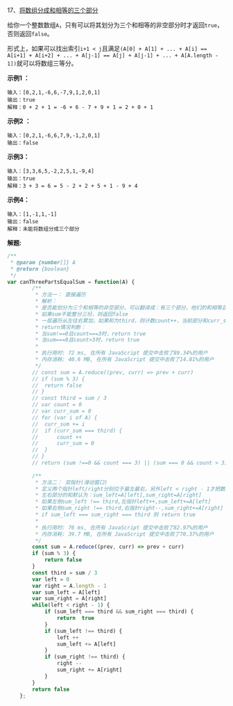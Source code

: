 17、[将数组分成和相等的三个部分](https://leetcode-cn.com/problems/partition-array-into-three-parts-with-equal-sum/)

给你一个整数数组`A`，只有可以将其划分为三个和相等的非空部分时才返回`true`，否则返回`false`。

形式上，如果可以找出索引`i+1 < j`且满足`(A[0] + A[1] + ... + A[i] == A[i+1] + A[i+2] + ... + A[j-1] == A[j] + A[j-1] + ... + A[A.length - 1])`就可以将数组三等分。

**示例1 ：**

```
输入：[0,2,1,-6,6,-7,9,1,2,0,1]
输出：true
解释：0 + 2 + 1 = -6 + 6 - 7 + 9 + 1 = 2 + 0 + 1
```
**示例2 ：**

```
输入：[0,2,1,-6,6,7,9,-1,2,0,1]
输出：false
```
**示例3：**

```
输入：[3,3,6,5,-2,2,5,1,-9,4]
输出：true
解释：3 + 3 = 6 = 5 - 2 + 2 + 5 + 1 - 9 + 4
```
**示例4：**

```
输入：[1,-1,1,-1]
输出：false
解释：未能将数组分成三个部分
```
**解题:**

```js
/**
 * @param {number[]} A
 * @return {boolean}
 */
var canThreePartsEqualSum = function(A) {
		/**
		 * 方法一： 直接遍历
		 * 解析：
		 * 是否能划分为三个和相等的非空部分，可以翻译成：有三个部分，他们的和相等且为整个数组和的1/3(third = sum / 3)
		 * 如果sum不能整分三份，则返回false
		 * 一层遍历从左往右累加，如果和为third，则计数count++，当前部分和curr_sum = 0
		 * return情况判断：
		 * 当sum!==0且count===3时，return true
		 * 当sum===0且count>3时，return true
		 *
		 * 执行用时: 72 ms, 在所有 JavaScript 提交中击败了89.34%的用户
		 * 内存消耗: 40.6 MB, 在所有 JavaScript 提交中击败了14.81%的用户
		 */
		// const sum = A.reduce((prev, curr) => prev + curr)
		// if (sum % 3) {
		// 	return false
		// }
		// const third = sum / 3
		// var count = 0
		// var curr_sum = 0
		// for (var i of A) {
		// 	curr_sum += i
		// 	if (curr_sum === third) {
		// 		count ++
		// 		curr_sum = 0
		// 	}
		// }
		// return (sum !==0 && count === 3) || (sum === 0 && count > 3)
  
		/**
		 * 方法二： 双指针(滑动窗口)
		 * 定义两个指针left/right分别位于最左最右，另外left < right - 1才把数组分成三个部分
		 * 左右部分的和默认为：sum_left=A[left],sum_right=A[right]
		 * 如果左侧sum_left !== third,左指针left++,sum_left+=A[left]
		 * 如果右侧sum_right !== third,右指针right--,sum_right+=A[right]
		 * if sum_left === sum_right === third 则 return true
		 *
		 * 执行用时: 76 ms, 在所有 JavaScript 提交中击败了82.97%的用户
		 * 内存消耗: 39.7 MB, 在所有 JavaScript 提交中击败了70.37%的用户
		 */
		const sum = A.reduce((prev, curr) => prev + curr)
		if (sum % 3) {
			return false
		}
		const third = sum / 3
		var left = 0
		var right = A.length - 1
		var sum_left = A[left]
		var sum_right = A[right]
		while(left < right - 1) {
			if (sum_left === third && sum_right === third) {
				return  true
			}
			if (sum_left !== third) {
				left ++
				sum_left += A[left]
			}
			if (sum_right !== third) {
				right --
				sum_right += A[right]
			}
		}
		return false
	};
```